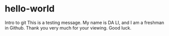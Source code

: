 # hello-world
Intro to git
This is a testing message.
My name is DA LI, and I am a freshman in Github. Thank you very much for your viewing. 
Good luck.
